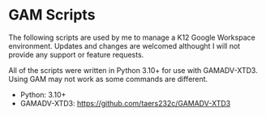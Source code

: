 # GAM Scripts
The following scripts are used by me to manage a K12 Google Workspace environment. Updates and changes are welcomed althought I will not provide any support or feature requests.

All of the scripts were written in Python 3.10+ for use with GAMADV-XTD3. Using GAM may not work as some commands are different.

- Python: 3.10+
- GAMADV-XTD3: https://github.com/taers232c/GAMADV-XTD3

